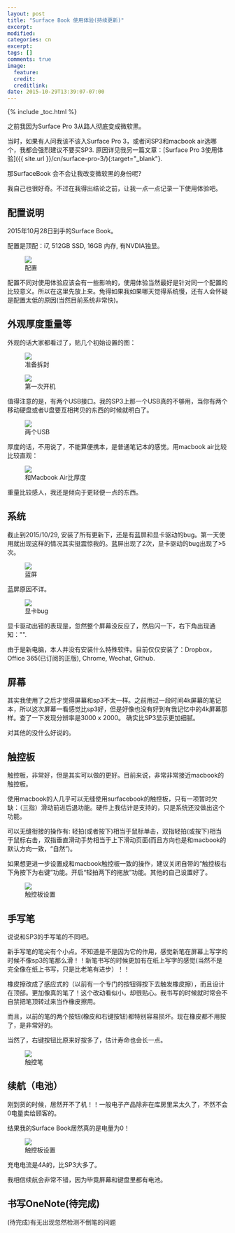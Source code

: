 ```yaml
---
layout: post
title: "Surface Book 使用体验(持续更新)"
excerpt:
modified:
categories: cn
excerpt:
tags: []
comments: true
image:
  feature: 
  credit: 
  creditlink:
date: 2015-10-29T13:39:07-07:00
---
```


{% include _toc.html %}

之前我因为Surface Pro 3从路人彻底变成微软黑。

当时，如果有人问我该不该入Surface Pro 3，或者问SP3和macbook air选哪个，我都会强烈建议不要买SP3. 原因详见我另一篇文章：[Surface Pro 3使用体验]({{ site.url }}/cn/surface-pro-3/){:target="_blank"}.

那SurfaceBook 会不会让我改变微软黑的身份呢? 

我自己也很好奇。不过在我得出结论之前，让我一点一点记录一下使用体验吧。

## 配置说明

2015年10月28日到手的Surface Book。

配置是顶配：i7, 512GB SSD, 16GB 内存, 有NVDIA独显。

<figure>
  <a href="http://{{ site.url }}/images/surfacebook/1.JPG"><img src="http://{{ site.url }}/images/surfacebook/1.JPG"></a>
  <figcaption>配置</figcaption>
</figure>

配置不同对使用体验应该会有一些影响的，使用体验当然最好是针对同一个配置的比较意义。所以在这里先放上来。免得如果我如果哪天觉得系统慢，还有人会怀疑是配置太低的原因(当然目前系统非常快)。

## 外观厚度重量等
外观的话大家都看过了，贴几个初始设置的图：

<figure>
  <a href="http://{{ site.url }}/images/surfacebook/2.JPG"><img src="http://{{ site.url }}/images/surfacebook/2.JPG"></a>
  <figcaption>准备拆封</figcaption>
</figure>

<figure>
  <a href="http://{{ site.url }}/images/surfacebook/3.JPG"><img src="http://{{ site.url }}/images/surfacebook/3.JPG"></a>
  <figcaption>第一次开机</figcaption>
</figure>

值得注意的是，有两个USB接口。我的SP3上那一个USB真的不够用，当你有两个移动硬盘或者U盘要互相拷贝的东西的时候就明白了。

<figure>
  <a href="http://{{ site.url }}/images/surfacebook/4.JPG"><img src="http://{{ site.url }}/images/surfacebook/4.JPG"></a>
  <figcaption>两个USB</figcaption>
</figure>

厚度的话，不用说了，不能算便携本，是普通笔记本的感觉。用macbook air比较比较直观：

<figure>
  <a href="http://{{ site.url }}/images/surfacebook/5.JPG"><img src="http://{{ site.url }}/images/surfacebook/5.JPG"></a>
  <figcaption>和Macbook Air比厚度</figcaption>
</figure>

重量比较感人，我还是倾向于更轻便一点的东西。

## 系统

截止到2015/10/29, 安装了所有更新下，还是有蓝屏和显卡驱动的bug。第一天使用就出现这样的情况其实挺震惊我的。蓝屏出现了2次，显卡驱动的bug出现了>5次。

<figure>
  <a href="http://{{ site.url }}/images/surfacebook/6.JPG"><img src="http://{{ site.url }}/images/surfacebook/6.JPG"></a>
  <figcaption>蓝屏</figcaption>
</figure>

蓝屏原因不详。

<figure>
  <a href="http://{{ site.url }}/images/surfacebook/7.PNG"><img src="http://{{ site.url }}/images/surfacebook/7.PNG"></a>
  <figcaption>显卡bug</figcaption>
</figure>

显卡驱动出错的表现是，忽然整个屏幕没反应了，然后闪一下，右下角出现通知："".

由于是新电脑，本人并没有安装什么特殊软件。目前仅仅安装了：Dropbox，Office 365(已订阅的正版), Chrome, Wechat, Github. 

## 屏幕

其实我使用了之后才觉得屏幕和sp3不太一样。之前用过一段时间4k屏幕的笔记本，所以这次屏幕一看感觉比sp3好，但是好像也没有好到有我记忆中的4k屏幕那样。查了一下发现分辨率是3000 x 2000。 确实比SP3显示更加细腻。

对其他的没什么好说的。

## 触控板

触控板，非常好，但是其实可以做的更好。目前来说，非常非常接近macbook的触控板。

使用macbook的人几乎可以无缝使用surfacebook的触控板，只有一项暂时欠缺：（三指）滑动前进后退功能。硬件上我估计是支持的，只是系统还没做出这个功能。

可以无缝衔接的操作有: 轻拍(或者按下)相当于鼠标单击，双指轻拍(或按下)相当于鼠标右击，双指垂直滑动手势相当于上下滑动页面(而且方向也是和macbook的默认方向一致，“自然”)。

如果想更进一步设置成和macbook触控板一致的操作，建议关闭自带的“触控板右下角按下为右键”功能。开启“轻拍两下的拖放”功能。其他的自己设置好了。

<figure>
  <a href="http://{{ site.url }}/images/surfacebook/8.PNG"><img src="http://{{ site.url }}/images/surfacebook/8.PNG"></a>
  <figcaption>触控板设置</figcaption>
</figure>

## 手写笔

说说和SP3的手写笔的不同吧。

新手写笔的笔尖有个小点。不知道是不是因为它的作用，感觉新笔在屏幕上写字的时候不像sp3的笔那么滑！！新笔书写的时候更加有在纸上写字的感觉(当然不是完全像在纸上书写，只是比老笔有进步）！！

橡皮擦改成了感应式的（以前有一个专门的按钮得按下去触发橡皮擦），而且设计在顶部。更加像真的笔了！这个改动看似小，却很贴心。我书写的时候就时常会不自禁把笔顶转过来当作橡皮擦用。

而且，以前的笔的两个按钮(橡皮和右键按钮)都特别容易损坏。现在橡皮都不用按了，是非常好的。

当然了，右键按钮比原来好按多了，估计寿命也会长一点。

<figure>
  <a href="http://{{ site.url }}/images/surfacebook/10.JPG"><img src="http://{{ site.url }}/images/surfacebook/10.JPG"></a>
  <figcaption>触控笔</figcaption>
</figure>

## 续航（电池）

刚到货的时候，居然开不了机！！一般电子产品除非在库房里呆太久了，不然不会0电量卖给顾客的。

结果我的Surface Book居然真的是电量为0！

<figure>
  <a href="http://{{ site.url }}/images/surfacebook/11.JPG"><img src="http://{{ site.url }}/images/surfacebook/11.JPG"></a>
  <figcaption>触控板设置</figcaption>
</figure>

充电电流是4A的，比SP3大多了。

我相信续航会非常不错，因为毕竟屏幕和键盘里都有电池。

## 书写OneNote(待完成)

(待完成)有无出现忽然检测不倒笔的问题


